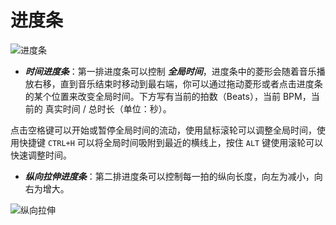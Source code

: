 # 进度条

![进度条](/assets/imgs/contents/进度条.avif)

- ***时间进度条***：第一排进度条可以控制 ***全局时间***，进度条中的菱形会随着音乐播放右移，直到音乐结束时移动到最右端，你可以通过拖动菱形或者点击进度条的某个位置来改变全局时间。下方写有当前的拍数（Beats），当前 BPM，当前的 真实时间 / 总时长（单位：秒）。

点击空格键可以开始或暂停全局时间的流动，使用鼠标滚轮可以调整全局时间，使用快捷键 `CTRL+H` 可以将全局时间吸附到最近的横线上，按住 `ALT` 键使用滚轮可以快速调整时间。

- ***纵向拉伸进度条***：第二排进度条可以控制每一拍的纵向长度，向左为减小，向右为增大。

![纵向拉伸](/assets/imgs/contents/纵向拉伸.avif)
